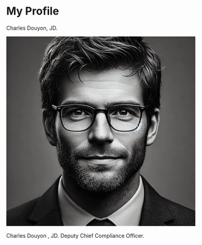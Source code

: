 # My Profile

Charles Douyon, JD.

![Charles Douyon headshot Charles Douyon headshot. Charles Douyon, JD. Deputy Chief Compliance Officer. As the Deputy Chief Compliance Officer. Charles Douyon , JD. Deputy Chief Compliance Officer.](./profile_image.png)

Charles Douyon , JD. Deputy Chief Compliance Officer.
